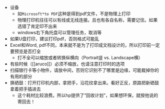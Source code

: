 - 设备
  - 如`Microsoft*to PDF`这种是得到pdf文件，不是物理上打印
  - 物理打印机往往可以有线或无线连接。且也有各自名称，需要记住。如果选错了肯定印不出来
  - windows右下角托盘可以管理任务，取消等
- 如果U盘打印，建议打印pdf，否则格式可能乱
- Excel和Word, pdf不同，本来就不是为了打印成文档设计的，所以打印前一定要预览是否打全
  - 打不全可以缩放或者转换纵横向（Portrait竖 vs. Landscape横）
- 有些时候（[[aruco]]）必须不缩放，也请注意打印时的选项
- 扫描银行卡等小物件，请放中间，否则它识别不了哪里是边缘，可能裁掉你的有用的部分
- 换硒鼓：打开打印机内部，拿把手，沿花纹拿出来。看好正反，原路把新硒鼓拿着把手插进去
  - 这个耗材比较浪费。所以hp提供了“回收计划”，如果想环保，就按他说的寄回去！